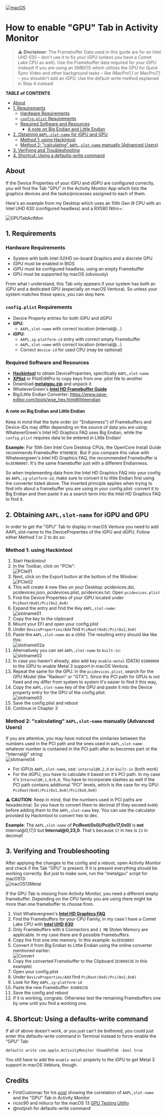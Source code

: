 [![macOS](https://img.shields.io/badge/Supported_macOS:-≤13.0_beta-white.svg)](https://www.apple.com/macos/macos-ventura-preview/)
# How to enable "GPU" Tab in Activity Monitor
> :warning: **Disclaimer**: The Framebuffer Data used in this guide are for an Intel UHD 630 – don't use it to fix *your* iGPU (unless you have a Comet Lake CPU as well). Use the Framebuffer data required for your iGPU instead! If you are using an SMBIOS which utilizes the GPU for Quick Sync Video and other background tasks – like iMacPro1,1 or MacPro7,1 – you shouldn't add an iGPU. Use the default-write method explained in Step 4 instead!

**TABLE of CONTENTS**

- [About](#about)
- [1. Requirements](#1-requirements)
	- [Hardware Requirements](#hardware-requirements)
	- [`config.plist` Requirements](#configplist-requirements)
	- [Required Software and Resources](#required-software-and-resources)
		- [A note on Big Endian and Little Endian](#a-note-on-big-endian-and-little-endian)
- [2. Obtaining `AAPL,slot-name` for iGPU and GPU](#2-obtaining-aaplslot-name-for-igpu-and-gpu)
	- [Method 1: using Hackintool](#method-1-using-hackintool)
	- [Method 2: "calculating" `AAPL,slot-name` manually (Advanced Users)](#method-2-calculating-aaplslot-name-manually-advanced-users)
- [3. Verifying and Troubleshooting](#3-verifying-and-troubleshooting)
- [4. Shortcut: Using a defaults-write command](#4-shortcut-using-a-defaults-write-command)

## About
If the Device Properties of your iGPU and dGPU are configured correctly, you will find the Tab "GPU" in the Activity Monitor App which lists the graphics devices and the tasks/processes assigned to each of them.

Here's an example from my Desktop which uses an 10th Gen i9 CPU with an Intel UHD 630 (configured headless) and a RX580 Nitro+:

![GPUTabActMon](https://user-images.githubusercontent.com/76865553/177569534-bd40eefd-7bca-4b23-bfe0-bd47ad4bc22b.png)

## 1. Requirements

### Hardware Requirements
- System with both Intel (U)HD on-board Graphics and a discrete GPU
- iGPU must be enabled in BIOS
- iGPU must be configured headless, using an empty Framebuffer
- GPU must be supported by macOS (obviously)

From what I understand, this Tab only appears if your system has *both* an iGPU and a dedicated GPU (especially on macOS Ventura). So unless your system matches these specs, you can stop here.

### `config.plist` Requirements
- Device Property entries for both iGPU and dGPU
- **GPU**: 
	- `AAPL,slot-name` with correct location (internal@…)
- **iGPU**:
	- `AAPL,ig-platform-id` entry with correct empty Framebuffer
	- `AAPL,slot-name` with correct location (internal@…)
	- Correct `device-id` for used CPU (may be optional)

### Required Software and Resources
- [**Hackintool**](https://github.com/headkaze/Hackintool) to obtain DeviceProperties, specifically `AAPL,slot-name`
- [**XPlist**](https://github.com/ic005k/Xplist) or PlistEditPro to copy keys from one .plist file to another
- Download [**metalgpu.zip**](https://github.com/5T33Z0/OC-Little-Translated/blob/main/11_Graphics/GPU_Tab/metalgpu.zip?raw=true) and unpack it
- WhateverGreen's [**Intel HD Framebuffer Guide**](https://github.com/acidanthera/WhateverGreen/blob/master/Manual/FAQ.IntelHD.en.md)
- Big/Little Endian Converter: https://www.save-editor.com/tools/wse_hex.html#littleendian

#### A note on Big Endian and Little Endian

Keep in mind that the byte order (or "Endianness") of Framebuffers and Device-IDs may differ depending on the source of data you are using: WhateverGreen's Intel HD Graphics FAQ uses Big Endian, while the `config.plist` requires data to be entered in Little Endian!

**Example**: For 10th Gen Intel Core Desktop CPUs, the OpenCore Install Guide recommends Framebuffer `07009B3E`. But if you compare this value with Whatevergreen's Intel HD Graphics FAQ, the recommended Framebuffer is `0x3E9B0007`. It's the same framebuffer just with a different Endianness.

So when implementing data from the Intel HD Graphics FAQ into your config as `AAPL,ig-platform-id`, make sure to convert it to little Endian first using the converter listed above. The inverted principle applies when trying to find info about a framebuffer you are using in your config.plist: convert it to Big Endian and then paste it as a search term into the Intel HD Graphics FAQ to find it.

## 2. Obtaining `AAPL,slot-name` for iGPU and GPU
In order to get the "GPU" Tab to display in macOS Ventura you need to add AAPL,slot-name to the DeviceProperties of the iGPU and dGPU. Follow either Method 1 or 2 to do so:

### Method 1: using Hackintool 

1. Start Hackintool
2. In the Toolbar, click on "PCIe":</br>![PCIe01](https://user-images.githubusercontent.com/76865553/177569617-13373bc4-7d6d-4a60-baf4-a486a4621c8a.png)
3. Next, click on the Export button at the bottom of the Window:</br>![PCIe02](https://user-images.githubusercontent.com/76865553/177569699-4b7eca90-091e-43ef-9a4a-9ad04543dad2.png)
4. This will create 4 new files on your Desktop: pcidevices.dsl, pcidevices.json, pcidevices.plist, pcidevices.txt. Open `pcidevices.plist`
5. Find the Device Properties of your iGPU located under `PciRoot(0x0)/Pci(0x2,0x0)`
6. Expand the entry and find the Key `AAPL,slot-name`:</br>![slotname01](https://user-images.githubusercontent.com/76865553/177569800-af6a2502-52a7-4586-bcf7-c884156ae9d5.png)
7. Copy the key to the clipboard
8. Mount your EFI and open your config.plist
9. Under `DeviceProperties/Add` find `PciRoot(0x0)/Pci(0x2,0x0)`
10. Paste the `AAPL,slot-name` as a child. The resulting entry should like like this:</br>![slotname02a](https://user-images.githubusercontent.com/76865553/177569902-844f6663-1d6a-4619-ac8a-39b59ffd1ffc.png)
11. Alternatively you can set `AAPL,slot-name` to `built-in`: </br>![slotname02](https://user-images.githubusercontent.com/76865553/177569983-9c4602a7-acd7-42e8-b791-8141f88dbee1.png)
12. In case you haven't already, also add key `enable-metal` (DATA) `01000000` to the iGPU to enable Metal 3 support in macOS Ventura.
13. Repeat the same for the GPU. In the `pcidevices.plist`, search for the GPU Model (like "Radeon" or "GTX"). Since the PCI path for GPUs is not fixed and my differ from system to system it's easier to find it this way,
14. Copy the `AAPL,slot-name` key of the GPU and paste it into the Device property entry for the GPU of the config.plist:</br>![slotname03](https://user-images.githubusercontent.com/76865553/177570223-cd78b7e5-197d-456f-b100-deaac61d084d.png)
15. Save the config.plist and reboot
16. Continue in Chapter 3

### Method 2: "calculating" `AAPL,slot-name` manually (Advanced Users)
If you are attentive, you may have noticed the similaries between the numbers used in the PCI path and the ones used in `AAPL,slot-name`: whatever number is contained in the PCI path after `0x` becomes part ot the "Internal@" string:</br>![slotname04](https://user-images.githubusercontent.com/76865553/177570451-d0501d80-fac1-4dae-b646-0bfbf881788c.png)

- For iGPUs `AAPL,slot-name`, use: `internal@0,2,0` or `built-in` (both work)
- For the dGPU, you have to calculate it based on it's PCI path. In my case it's `Internal@0,1,0/0,0`. You have to incorporate slashes as well if the PCI path contains additional "PCI" levels, which is the case for my GPU: `PciRoot(0x0)/Pci(0x1,0x0)/Pci(0x0,0x0)`

:warning: **CAUTION**: Keep in mind, that the numbers used in PCI paths are hexadecimal. So you have to convert them to decimal (if they exceed `0x09`) before adding them to the `AAPL,slot-name` key. You can use the calculator provided by Hackintool to convert hex to dec.

**Example**: The `AAPL,slot-name` of **PciRoot(0x0)/Pci(0x17,0x0)** is **not** Internal@0,17,0 but **Internal@0,23,0**. That's because `17` in hex is `23` in decimal!

## 3. Verifying and Troubleshooting
After applying the changes to the config and a reboot, open Activity Monitor and check if the Tab "GPU" is present. If it is present everything should be working correctly. But just to make sure, run the "metalgpu" script for macOS13:</br>![macOS13Metal](https://user-images.githubusercontent.com/76865553/177574170-8f5158ab-1222-433f-9937-861e62ef2342.png)

If the GPU Tab is missing from Activity Monitor, you need a different empty framebuffer. Depending on the CPU family you are using there might be more than one framebuffer to choose from. 

1. Visit Whatevergreen's [**Intel HD Graphics FAQ**](https://github.com/acidanthera/WhateverGreen/blob/master/Manual/FAQ.IntelHD.en.md)
2. Find the Framebuffers for your CPU Family, in my case I have a Comet Lake CPU with [**Intel UHD 630**](https://github.com/acidanthera/WhateverGreen/blob/master/Manual/FAQ.IntelHD.en.md#intel-uhd-graphics-610-655-coffee-lake-and-comet-lake-processors)
3. Only Framebuffers with `0` Connectors and `1 MB` Stolen Memory are applicable. In my case there are 6 possible Framebuffers.
4. Copy the first one into memory. In this example: `0x3E920003`
5. Convert it from Big Endian to Little Endian using the online converter mentioned earlier:</br>![Convert](https://user-images.githubusercontent.com/76865553/177570832-4198ba52-7ad6-4657-a0b0-2522718f3879.png)
6. Copy the converted Framebuffer to the Clipboard (`0300923E` in this example) 
7. Open your config.plist
9. Under `DeviceProperties/Add` find `PciRoot(0x0)/Pci(0x2,0x0)`
10. Look for Key `AAPL,ig-platform-id`
11. Paste the new Framebuffer: `0300923E`
12. Save the config and reboot
13. If it is working, congrats. Otherwise test the remaining Framebuffers one by ome until you find a working one.

## 4. Shortcut: Using a defaults-write command
If all of above doesn't work, or you just can't be bothered, you could just enter this defaults-write command in Terminal instead to force-enable the "GPU" Tab: 

`defaults write com.apple.ActivityMonitor ShowGPUTab -bool true`

You still have to add the `enable-metal` property to the iGPU to get Metal 3 support in macOS Vebtura, though.

## Credits
- FirstCustomac for his [post](https://www.insanelymac.com/forum/topic/351969-pre-release-macos-ventura/?do=findComment&comment=2788030) showing the correlation of `AAPL,slot-name` and the "GPU" Tab in Activity Monitor
- ricoc90 and miliuco for the macOS 13 [GPU Testing Utility](https://www.insanelymac.com/forum/topic/351969-pre-release-macos-ventura/?do=findComment&comment=2787954)
- @notjosh for defaults-write command
